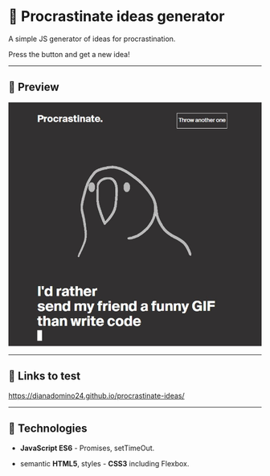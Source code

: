# :large_blue_circle: Procrastinate ideas generator

A simple JS generator of ideas for procrastination.

Press the button and get a new idea!

---

## :mag_right: Preview

![Preview](./Screenshot_1.jpg)

---

## :link: Links to test

https://dianadomino24.github.io/procrastinate-ideas/

---

## :rocket: Technologies

-   **JavaScript ES6** - Promises, setTimeOut.

-   semantic **HTML5**, styles - **CSS3** including Flexbox.
